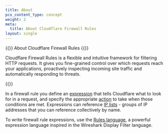 ```yaml
---
title: About
pcx_content_type: concept
weight: 2
meta:
  title: About Cloudflare Firewall Rules
layout: single
---
```


{{<heading-pill style="deprecated">}} About Cloudflare Firewall Rules {{</heading-pill>}}

Cloudflare Firewall Rules is a flexible and intuitive framework for filtering HTTP requests. It gives you fine-grained control over which requests reach your applications, proactively inspecting incoming site traffic and automatically responding to threats.

{{<render file="_deprecation-notice.md">}}

In a firewall rule you define an [expression](/ruleset-engine/rules-language/expressions/) that tells Cloudflare what to look for in a request, and specify the appropriate [action](/firewall/cf-firewall-rules/actions/) to take when those conditions are met. Expressions can reference [IP lists](/waf/tools/lists/custom-lists/) - groups of IP addresses that you can reference collectively by name.

To write firewall rule expressions, use the [Rules language](/ruleset-engine/rules-language/), a powerful expression language inspired in the Wireshark Display Filter language.
